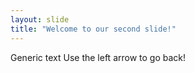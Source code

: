 ```yaml
---
layout: slide
title: "Welcome to our second slide!"
---
```

Generic text
Use the left arrow to go back!
